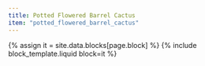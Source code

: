```yaml
---
title: Potted Flowered Barrel Cactus
item: "potted_flowered_barrel_cactus"
---
```


{% assign it = site.data.blocks[page.block] %}
{% include block_template.liquid block=it %}

